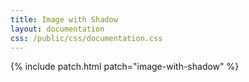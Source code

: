 ```yaml
---
title: Image with Shadow
layout: documentation
css: /public/css/documentation.css
---
```


{% include patch.html patch="image-with-shadow" %}

